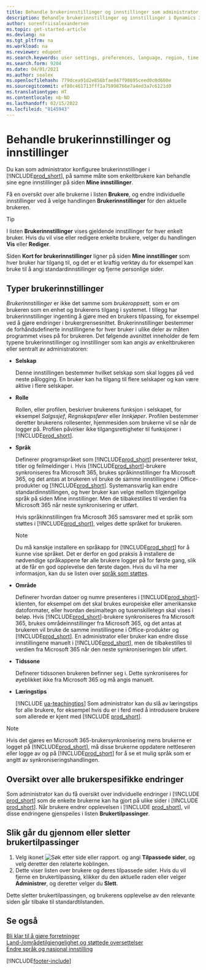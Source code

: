 ```yaml
---
title: Behandle brukerinnstillinger og innstillinger som administrator
description: Behandle brukerinnstillinger og innstillinger i Dynamics 365 Business Central.
author: sorenfriisalexandersen
ms.topic: get-started-article
ms.devlang: na
ms.tgt_pltfrm: na
ms.workload: na
ms.reviewer: edupont
ms.search.keywords: user settings, preferences, language, region, time zone, regional settings
ms.search.form: 9204
ms.date: 04/01/2021
ms.author: soalex
ms.openlocfilehash: 779dcea91d2e856bfae847f98695ceed0c0d600e
ms.sourcegitcommit: ef80c461713fff1a75998766e7a4ed3a7c6121d0
ms.translationtype: HT
ms.contentlocale: nb-NO
ms.lasthandoff: 02/15/2022
ms.locfileid: "8145943"
---
```

# <a name="manage-user-settings-and-preferences"></a>Behandle brukerinnstillinger og innstillinger

Du kan som administrator konfiguree brukerinnstillinger i [!INCLUDE[prod_short](includes/prod_short.md)], på samme måte som enkeltbrukere kan behandle sine egne innstillinger på siden **Mine innstillinger**.  

Få en oversikt over alle brukerne i listen **Brukere**, og endre individuelle innstillinger ved å velge handlingen **Brukerinnstillinger** for den aktuelle brukeren.

> [!TIP]
> I listen **Brukerinnstillinger** vises gjeldende innstillinger for hver enkelt bruker. Hvis du vil vise eller redigere enkelte brukere, velger du handlingen **Vis** eller **Rediger**.

Siden **Kort for brukerinnstillinger** ligner på siden **Mine innstillinger** som hver bruker har tilgang til, og det er et kraftig verktøy du for eksempel kan bruke til å angi standardinnstillinger og fjerne personlige sider.  

## <a name="types-of-user-settings"></a>Typer brukerinnstillinger

*Brukerinnstillinger* er ikke det samme som *brukeroppsett*, som er om brukeren som en enhet og brukerens tilgang i systemet. I tillegg har brukerinnstillinger ingenting å gjøre med en brukers tilpassing, for eksempel ved å gjøre endringer i brukergrensesnittet. Brukerinnstillinger bestemmer de forhåndsdefinerte innstillingene for hver bruker i ulike deler av måten programmet vises på for brukeren. Det følgende avsnittet inneholder de fem typene brukerinnstillinger og innstillinger som kan angis av enkeltbrukeren eller sentralt av administratoren:

- **Selskap**  

  Denne innstillingen bestemmer hvilket selskap som skal logges på ved neste pålogging. En bruker kan ha tilgang til flere selskaper og kan være aktive i flere selskaper.

- **Rolle**  

  Rollen, eller profilen, beskriver brukerens funksjon i selskapet, for eksempel *Salgssjef*, *Regnskapsfører* eller *Innkjøper*. Profilen bestemmer deretter brukerens rollesenter, hjemmesiden som brukerne vil se når de logger på. Profilen påvirker ikke tilgangsrettigheter til funksjoner i [!INCLUDE[prod_short](includes/prod_short.md)].  

- **Språk**  

  Definerer programspråket som [!INCLUDE[prod_short](includes/prod_short.md)] presenterer tekst, titler og feilmeldinger i. Hvis [!INCLUDE[prod_short](includes/prod_short.md)]-brukere synkroniseres fra Microsoft 365, brukes språkinnstillinger fra Microsoft 365, og det antas at brukeren vil bruke de samme innstillingene i Office-produkter og [!INCLUDE[prod_short](includes/prod_short.md)]. Systemansvarlig kan endre standardinnstillingen, og hver bruker kan velge mellom tilgjengelige språk på siden Mine innstillinger. Men de tilbakestilles til verdien fra Microsoft 365 når neste synkronisering er utført.

  Hvis språkinnstillingen fra Microsoft 365 samsvarer med et språk som støttes i [!INCLUDE[prod_short](includes/prod_short.md)], velges dette språket for brukeren.  

  > [!NOTE]
  > Du må kanskje installere en språkapp for [!INCLUDE[prod_short](includes/prod_short.md)] for å kunne vise språket. Det er derfor en god praksis å installere de nødvendige språkappene før alle brukere logger på for første gang, slik at de får en god opplevelse den første dagen. Hvis du vil ha mer informasjon, kan du se listen over [språk som støttes](/dynamics365/business-central/dev-itpro/compliance/apptest-countries-and-translations).  
  
- **Område**  

  Definerer hvordan datoer og numre presenteres i [!INCLUDE[prod_short](includes/prod_short.md)]-klienten, for eksempel om det skal brukes europeiske eller amerikanske datoformater, eller hvordan desimaltegn og tusenskilletegn skal vises i beløp. Hvis [!INCLUDE[prod_short](includes/prod_short.md)]-brukere synkroniseres fra Microsoft 365, brukes områdeinnstillinger fra Microsoft 365, og det antas at brukeren vil bruke de samme innstillingene i Office-produkter og [!INCLUDE[prod_short](includes/prod_short.md)]. En administrator eller bruker kan endre disse innstillingene manuelt i [!INCLUDE[prod_short](includes/prod_short.md)], men de tilbakestilles til verdien fra Microsoft 365 når den neste synkroniseringen blir utført.

- **Tidssone**  

  Definerer tidssonen brukeren befinner seg i. Dette synkroniseres for øyeblikket ikke fra Microsoft 365 og må angis manuelt.  

- **Læringstips**

  [!INCLUDE [ua-teachingtips](includes/ua-teachingtips.md)] Som administrator kan du slå av læringstips for alle brukere, for eksempel hvis du er i ferd med å introdusere brukere som allerede er kjent med [!INCLUDE [prod_short](includes/prod_short.md)].  

> [!NOTE]
> Hvis det gjøres en Microsoft 365-brukersynkronisering mens brukerne er logget på [!INCLUDE[prod_short](includes/prod_short.md)], må disse brukerne oppdatere nettleseren eller logge av og på [!INCLUDE[prod_short](includes/prod_short.md)] for å se et mulig språk som er angitt av synkroniseringshandlingen.

## <a name="overview-of-all-user-specific-changes"></a>Oversikt over alle brukerspesifikke endringer

Som administrator kan du få oversikt over individuelle endringer i [!INCLUDE [prod_short](includes/prod_short.md)] som de enkelte brukerne kan ha gjort på ulike sider i [!INCLUDE [prod_short](includes/prod_short.md)]. Når brukere endrer opplevelsen i [!INCLUDE [prod_short](includes/prod_short.md)], vil disse endringene gjenspeiles i listen **Brukertilpassinger**. <!--Administrators can also set these settings for users before they log in the first time, so users do not have to do it themselves, providing them a better *getting started* experience.-->

<!-- >[!NOTE]
> User personalizations do not have anything to do with the *personal* lightweight changes a user can make to the user experience.-->

## <a name="to-review-or-delete-user-personalizations"></a>Slik går du gjennom eller sletter brukertilpassinger

1. Velg ikonet ![Søk etter side eller rapport.](media/ui-search/search_small.png "Ikonet Søk etter side eller rapport") og angi **Tilpassede sider**, og velg deretter den relaterte koblingen.
2. Dette viser listen over brukere og deres tilpassede sider. Hvis du vil fjerne en brukertilpassing, klikker du den aktuelle raden eller velger **Administrer**, og deretter velger du **Slett**.

Dette sletter brukertilpassingen, og brukerens opplevelse av den relevante siden går tilbake til standardtilstanden.

## <a name="see-also"></a>Se også

[Bli klar til å gjøre forretninger](ui-get-ready-business.md)  
[Land-/områdetilgjengelighet og støttede oversettelser](/dynamics365/business-central/dev-itpro/compliance/apptest-countries-and-translations)  
[Endre språk og nasjonal innstilling](about-locale-language.md)  

[!INCLUDE[footer-include](includes/footer-banner.md)]
